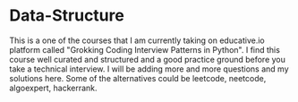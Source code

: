 # Data-Structure

This is a one of the courses that I am currently taking on educative.io platform called "Grokking Coding Interview Patterns in Python". I find this course well curated and structured and a good practice ground before you take a technical interview. I will be adding more and more questions and my solutions here. Some of the alternatives could be leetcode, neetcode, algoexpert, hackerrank.
